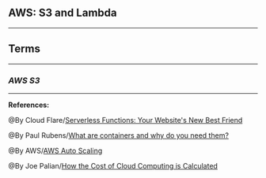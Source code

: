 ## **AWS: S3 and Lambda**

-----------------------------------------------


## **Terms**



-----------------------------------------------

### ***AWS S3***


-------------------------------------------------------------



**References:**

@By Cloud Flare/[Serverless Functions: Your Website's New Best Friend](https://blog.hubspot.com/website/serverless-functions) 

@By Paul Rubens/[What are containers and why do you need them?](https://www.cio.com/article/2924995/what-are-containers-and-why-do-you-need-them.html)

@By AWS/[AWS Auto Scaling](https://aws.amazon.com/autoscaling/)

@By Joe Palian/[How the Cost of Cloud Computing is Calculated](https://expedient.com/knowledgebase/blog/2015-05-01-how-the-cost-of-cloud-computing-is-calculated/)
